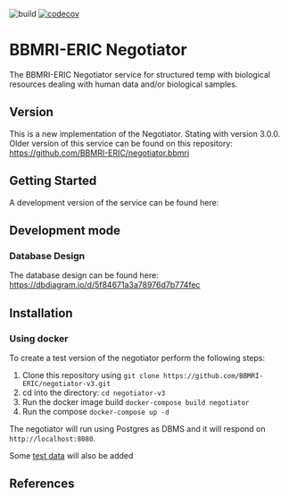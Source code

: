 ![build](https://github.com/BBMRI-ERIC/negotiator-v3/actions/workflows/CI.yml/badge.svg?)
[![codecov](https://codecov.io/github/BBMRI-ERIC/negotiator-v3/graph/badge.svg?token=YN9M34IM3S)](https://codecov.io/github/BBMRI-ERIC/negotiator-v3)
# BBMRI-ERIC Negotiator

The BBMRI-ERIC Negotiator service for structured temp with biological resources dealing with
human data and/or biological samples.

## Version

This is a new implementation of the Negotiator. Stating with version 3.0.0. Older version of this
service can be found on this repository: https://github.com/BBMRI-ERIC/negotiator.bbmri

## Getting Started

A development version of the service can be found here:

## Development mode

### Database Design

The database design can be found here: https://dbdiagram.io/d/5f84671a3a78976d7b774fec

## Installation

### Using docker

To create a test version of the negotiator perform the following steps:

1. Clone this repository using `git clone https://github.com/BBMRI-ERIC/negotiator-v3.git`
2. cd into the directory: `cd negotiator-v3`
3. Run the docker image build `docker-compose build negotiator`
4. Run the compose `docker-compose up -d`

The negotiator will run using Postgres as DBMS and it will respond on `http://localhost:8080`.

Some [test data](https://github.com/BBMRI-ERIC/negotiator-v3/blob/master/negotiator-application/src/main/resources/data-postgres.sql) will also be added 

## References

